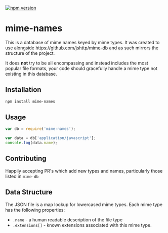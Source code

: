 [![npm version](https://badge.fury.io/js/mime-names.svg)](https://badge.fury.io/js/mime-names)

# mime-names

This is a database of mime names keyed by mime types. It was created to use alongside
https://github.com/jshttp/mime-db and as such mirrors the structure of the project.

It does **not** try to be all encompassing and instead includes the most popular file formats,
your code should gracefully handle a mime type not existing in this database.


## Installation

```bash
npm install mime-names
```

## Usage

```js
var db = require('mime-names');

var data = db['application/javascript'];
console.log(data.name);
```

## Contributing

Happily accepting PR's which add new types and names, particularly those listed in `mime-db`


## Data Structure

The JSON file is a map lookup for lowercased mime types.
Each mime type has the following properties:

- `.name` - a human readable description of the file type
- `.extensions[]` - known extensions associated with this mime type.
